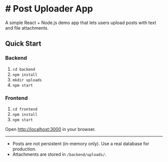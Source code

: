 # # Post Uploader App

A simple React + Node.js demo app that lets users upload posts with text and file attachments.

## Quick Start

### Backend

1. `cd backend`
2. `npm install`
3. `mkdir uploads`
4. `npm start`

### Frontend

1. `cd frontend`
2. `npm install`
3. `npm start`

Open [http://localhost:3000](http://localhost:3000) in your browser.

---

- Posts are not persistent (in-memory only). Use a real database for production.
- Attachments are stored in `/backend/uploads/`.
